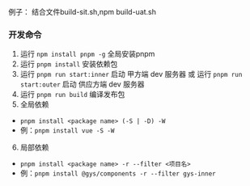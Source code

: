 
例子： 结合文件build-sit.sh,npm build-uat.sh
### 开发命令
1. 运行 `npm install pnpm -g` 全局安装pnpm
2. 运行 `pnpm install` 安装依赖包
3. 运行 `pnpm run start:inner` 启动 甲方端 dev 服务器 或 运行 `pnpm run start:outer` 启动 供应方端 dev 服务器
4. 运行 `pnpm run build` 编译发布包
5. 全局依赖
-  `pnpm install <package name> (-S | -D) -W`
-  例：`pnpm install vue -S -W`
6. 局部依赖
-  `pnpm install <package name> -r --filter <项目名>`
-  例：`pnpm install @gys/components -r --filter gys-inner`
